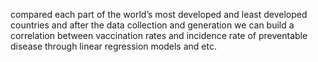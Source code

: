 compared each part of the world’s most developed and least developed countries and after the data collection and generation we can build a correlation between vaccination rates and incidence rate of preventable disease through linear regression models and etc.
